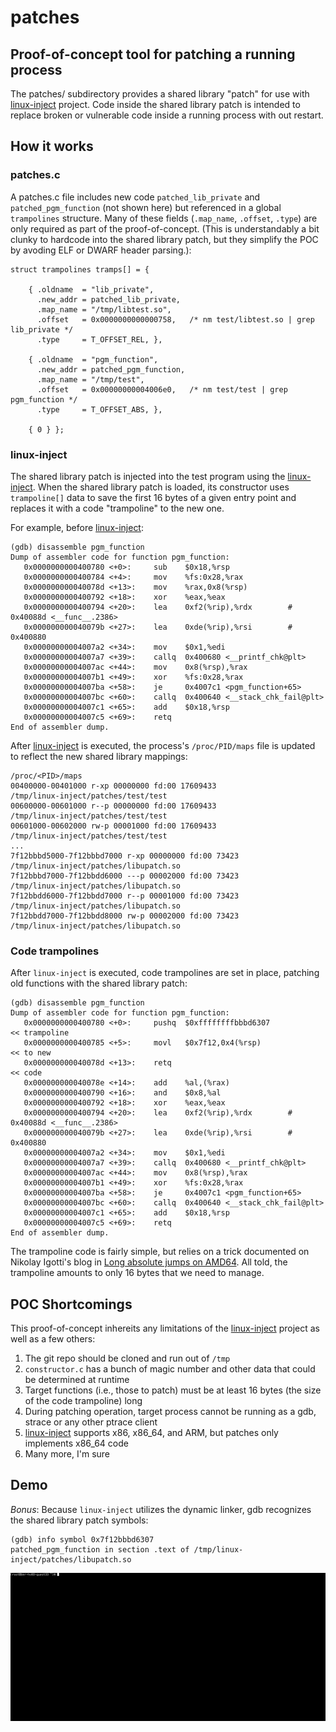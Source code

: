 # patches
## Proof-of-concept tool for patching a running process
The patches/ subdirectory provides a shared library "patch" for use with [linux-inject](https://github.com/gaffe23/linux-inject) project.  Code inside the shared library patch is intended to replace broken or vulnerable code inside a running process with out restart.

## How it works

### patches.c

A patches.c file includes new code ```patched_lib_private``` and ```patched_pgm_function``` (not shown here) but referenced in a global ```trampolines``` structure.  Many of these fields (```.map_name```, ```.offset```, ```.type```) are only required as part of the proof-of-concept.  (This is understandably a bit clunky to hardcode into the shared library patch, but they simplify the POC by avoding ELF or DWARF header parsing.):

	struct trampolines tramps[] = {
	
		{ .oldname  = "lib_private",
		  .new_addr = patched_lib_private,
		  .map_name = "/tmp/libtest.so",
		  .offset   = 0x0000000000000758,	/* nm test/libtest.so | grep lib_private */
		  .type     = T_OFFSET_REL, },
	
		{ .oldname  = "pgm_function",
		  .new_addr = patched_pgm_function,
		  .map_name = "/tmp/test",
		  .offset   = 0x00000000004006e0,	/* nm test/test | grep pgm_function */
		  .type     = T_OFFSET_ABS, },
	
		{ 0 } };

### linux-inject

The shared library patch is injected into the test program using the [linux-inject](https://github.com/gaffe23/linux-inject).  When the shared library patch is loaded, its constructor uses ```trampoline[]``` data to save the first 16 bytes of a given entry point and replaces it with a code "trampoline" to the new one.

For example, before [linux-inject](https://github.com/gaffe23/linux-inject):

	(gdb) disassemble pgm_function
	Dump of assembler code for function pgm_function:
	   0x0000000000400780 <+0>:     sub    $0x18,%rsp
	   0x0000000000400784 <+4>:     mov    %fs:0x28,%rax
	   0x000000000040078d <+13>:    mov    %rax,0x8(%rsp)
	   0x0000000000400792 <+18>:    xor    %eax,%eax
	   0x0000000000400794 <+20>:    lea    0xf2(%rip),%rdx        # 0x40088d <__func__.2386>
	   0x000000000040079b <+27>:    lea    0xde(%rip),%rsi        # 0x400880
	   0x00000000004007a2 <+34>:    mov    $0x1,%edi
	   0x00000000004007a7 <+39>:    callq  0x400680 <__printf_chk@plt>
	   0x00000000004007ac <+44>:    mov    0x8(%rsp),%rax
	   0x00000000004007b1 <+49>:    xor    %fs:0x28,%rax
	   0x00000000004007ba <+58>:    je     0x4007c1 <pgm_function+65>
	   0x00000000004007bc <+60>:    callq  0x400640 <__stack_chk_fail@plt>
	   0x00000000004007c1 <+65>:    add    $0x18,%rsp
	   0x00000000004007c5 <+69>:    retq
	End of assembler dump.

After [linux-inject](https://github.com/gaffe23/linux-inject) is executed, the process's ```/proc/PID/maps``` file is updated to reflect the new shared library mappings:

	/proc/<PID>/maps
	00400000-00401000 r-xp 00000000 fd:00 17609433                           /tmp/linux-inject/patches/test/test
	00600000-00601000 r--p 00000000 fd:00 17609433                           /tmp/linux-inject/patches/test/test
	00601000-00602000 rw-p 00001000 fd:00 17609433                           /tmp/linux-inject/patches/test/test
	...
	7f12bbbd5000-7f12bbbd7000 r-xp 00000000 fd:00 73423                      /tmp/linux-inject/patches/libupatch.so
	7f12bbbd7000-7f12bbdd6000 ---p 00002000 fd:00 73423                      /tmp/linux-inject/patches/libupatch.so
	7f12bbdd6000-7f12bbdd7000 r--p 00001000 fd:00 73423                      /tmp/linux-inject/patches/libupatch.so
	7f12bbdd7000-7f12bbdd8000 rw-p 00002000 fd:00 73423                      /tmp/linux-inject/patches/libupatch.so

### Code trampolines

After ```linux-inject``` is executed, code trampolines are set in place, patching old functions with the shared library patch:

	(gdb) disassemble pgm_function
	Dump of assembler code for function pgm_function:
	   0x0000000000400780 <+0>:     pushq  $0xffffffffbbbd6307             << trampoline
	   0x0000000000400785 <+5>:     movl   $0x7f12,0x4(%rsp)               << to new
	   0x000000000040078d <+13>:    retq                                   << code
	   0x000000000040078e <+14>:    add    %al,(%rax)
	   0x0000000000400790 <+16>:    and    $0x8,%al
	   0x0000000000400792 <+18>:    xor    %eax,%eax
	   0x0000000000400794 <+20>:    lea    0xf2(%rip),%rdx        # 0x40088d <__func__.2386>
	   0x000000000040079b <+27>:    lea    0xde(%rip),%rsi        # 0x400880
	   0x00000000004007a2 <+34>:    mov    $0x1,%edi
	   0x00000000004007a7 <+39>:    callq  0x400680 <__printf_chk@plt>
	   0x00000000004007ac <+44>:    mov    0x8(%rsp),%rax
	   0x00000000004007b1 <+49>:    xor    %fs:0x28,%rax
	   0x00000000004007ba <+58>:    je     0x4007c1 <pgm_function+65>
	   0x00000000004007bc <+60>:    callq  0x400640 <__stack_chk_fail@plt>
	   0x00000000004007c1 <+65>:    add    $0x18,%rsp
	   0x00000000004007c5 <+69>:    retq
	End of assembler dump.

The trampoline code is fairly simple, but relies on a trick documented on Nikolay Igotti's blog in [Long absolute jumps on AMD64](https://blogs.oracle.com/nike/entry/long_absolute_jumps_on_amd64).  All told, the trampoline amounts to only 16 bytes that we need to manage.

## POC Shortcomings

This proof-of-concept inhereits any limitations of the [linux-inject](https://github.com/gaffe23/linux-inject) project as well as a few others:

1. The git repo should be cloned and run out of ```/tmp```
2. ```constructor.c``` has a bunch of magic number and other data that could be determined at runtime
3. Target functions (i.e., those to patch) must be at least 16 bytes (the size of the code trampoline) long
4. During patching operation, target process cannot be running as a gdb, strace or any other ptrace client
5. [linux-inject](https://github.com/gaffe23/linux-inject) supports x86, x86_64, and ARM, but patches only implements x86_64 code
99. Many more, I'm sure

## Demo

*Bonus*: Because ```linux-inject``` utilizes the dynamic linker, gdb recognizes the shared library patch symbols:

	(gdb) info symbol 0x7f12bbbd6307
	patched_pgm_function in section .text of /tmp/linux-inject/patches/libupatch.so

![Demo](demo.gif)
